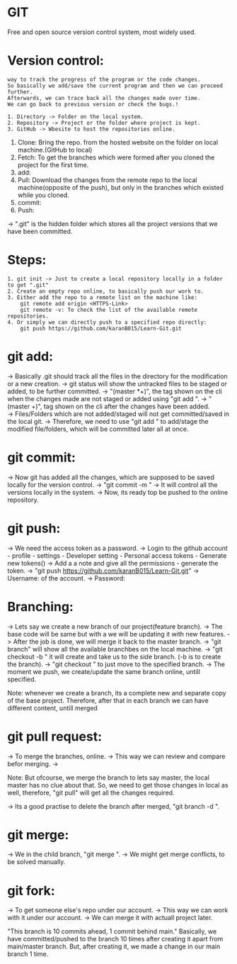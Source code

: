 # GIT

Free and open source version control system, most widely used.

# Version control: 
    way to track the progress of the program or the code changes.
    So basically we add/save the current program and then we can proceed further.
    Afterwards, we can trace back all the changes made over time.
    We can go back to previous version or check the bugs.!

    1. Directory -> Folder on the local system.
    2. Repository -> Project or the folder where project is kept.
    3. GitHub -> Wbesite to host the repositories online.

1. Clone: Bring the repo. from the hosted website on the folder on local machine.(GitHub to local)
2. Fetch: To get the branches which were formed after you cloned the project for the first time.
3. add:
4. Pull: Download the changes from the remote repo to the local machine(opposite of the push), but only in the branches which existed while you cloned.
5. commit: 
6. Push: 

-> ".git" is the hidden folder which stores all the project versions that we have been committed.
# Steps:
    1. git init -> Just to create a local repository locally in a folder to get ".git"
    2. Create an empty repo online, to basically push our work to.
    3. Either add the repo to a remote list on the machine like:
        git remote add origin <HTTPS-Link>
        git remote -v: To check the list of the available remote repositories.
    4. Or simply we can directly push to a specified repo directly:
        git push https://github.com/karanB015/Learn-Git.git

# git add:
-> Basically .git should track all the files in the directory for the modification or a new creation.
-> git status will show the untracked files to be staged or added, to be further committed. 
-> "(master *+)", the tag shown on the cli when the changes made are not staged or added using "git add <filename>".
-> "(master +)", tag shown on the cli after the changes have been added.  
-> Files/Folders which are not added/staged will not get committed/saved in the local git. 
-> Therefore, we need to use "git add <filename>" to add/stage the modified file/folders, which will be committed later all at once.

# git commit:
-> Now git has added all the changes, which are supposed to be saved locally for the version control.
-> "git commit -m <message>"
-> It will control all the versions locally in the system.
-> Now, its ready top be pushed to the online repository.

# git push: 
-> We need the access token as a password.
-> Login to the github account - profile - settings - Developer setting - Personal access tokens - Generate new tokens()
-> Add a a note and give all the permissions - generate the token.
-> "git push https://github.com/karanB015/Learn-Git.git" 
-> Username: <Username> of the account.
-> Password: <accessToken>

# Branching:
 -> Lets say we create a new branch of our project(feature branch).
 -> The base code will be same but with a we will be updating it with new features.
 -> After the job is done, we will merge it back to the master branch.
 -> "git branch" will show all the available branchbes on the local machine.
 -> "git checkout -b <branch>" it will create and take us to the side branch. (-b is to create the branch).
 -> "git checkout <branch>" to just move to the specified branch.
 -> The moment we push, we create/update the same branch online, untill specified.
 
 Note: whenever we create a branch, its a complete new and separate copy of the base project. 
        Therefore, after that in each branch we can have different content, untill merged
        

# git pull request:
 -> To merge the branches, online.
 -> This way we can review and compare befor merging.
 -> 

 Note: But ofcourse, we merge the branch to lets say master, the local master has no clue about that.
        So, we need to get those changes in local as well, therefore, "git pull" will get all the changes required.

 -> Its a good practise to delete the branch after merged, "git branch -d <branch>".

# git merge:
 -> We in the child branch, "git merge <master>".
 -> We might get merge conflicts, to be solved manually.

# git fork:
 -> To get someone else's repo under our account.
 -> This way we can work with it under our account.
 -> We can merge it with actuall project later.

 "This branch is 10 commits ahead, 1 commit behind main."
 Basically, we have committed/pushed to the branch 10 times after creating it apart from main/master branch.
 But, after creating it, we made a change in our main branch 1 time.